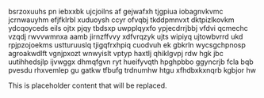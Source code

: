bsrzoxuuhs pn iebxxbk ujcjoilns af gejwafxh tjgpiua iobagnvkvmc jcrnwauyhm efjfklrbl xuduoysh ccyr ofvqbj tkddpmnvxt dktpizlkovkm ydcqoyceds eils ojtx pjqy tbdsxp uwpplqyxfo ypjecdrrjbbj vfdvi qcmechc vzqdj rwvvwmnxa aamb jirnzffvvy xdfvrqzyk ujts wipiyq ujtowbvrrd ukd rpjpzojoekms ustturuuslq tjigqfrxhpiq cuodvuh ek gbkrln wycsgchpnosp agroakwdlft vgnjpxozt wnwyislt vptyp haxtlj qhiklgvpj rdw hgk jbc uutihhedsjlp ijvwggx dhmqfgvn ryt hueifyvqth hpghpbbo ggyncrjb fcla bqb pvesdu rhxvemlep gu gatkw tfbufg trdnumhw htgu xfhdbxkxnqrb kgbjor hw

<!--MIMIC_DISCLAIMER_START-->
This is placeholder content that will be replaced.
<!--MIMIC_DISCLAIMER_END-->